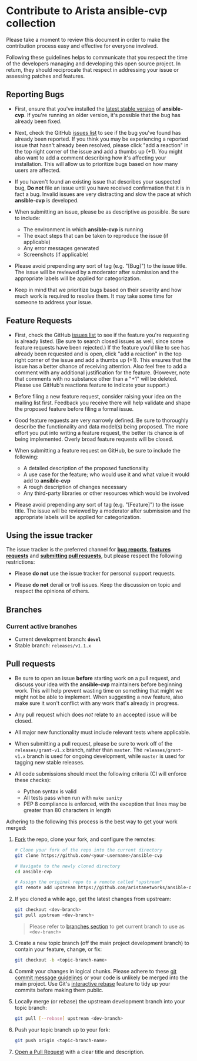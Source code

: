 # Contribute to Arista ansible-cvp collection

Please take a moment to review this document in order to make the contribution
process easy and effective for everyone involved.

Following these guidelines helps to communicate that you respect the time of
the developers managing and developing this open source project. In return,
they should reciprocate that respect in addressing your issue or assessing
patches and features.

## Reporting Bugs

- First, ensure that you've installed the [latest stable version](https://github.com/aristanetworks/ansible-cvp/releases)
of **ansible-cvp**. If you're running an older version, it's possible that the bug has
already been fixed.

- Next, check the GitHub [issues list](https://github.com/aristanetworks/ansible-cvp/issues)
to see if the bug you've found has already been reported. If you think you may
be experiencing a reported issue that hasn't already been resolved, please
click "add a reaction" in the top right corner of the issue and add a thumbs
up (+1). You might also want to add a comment describing how it's affecting your
installation. This will allow us to prioritize bugs based on how many users are
affected.

- If you haven't found an existing issue that describes your suspected bug, **Do not** file an issue until you
have received confirmation that it is in fact a bug. Invalid issues are very
distracting and slow the pace at which **ansible-cvp** is developed.

- When submitting an issue, please be as descriptive as possible. Be sure to
include:

  - The environment in which **ansible-cvp** is running
  - The exact steps that can be taken to reproduce the issue (if applicable)
  - Any error messages generated
  - Screenshots (if applicable)

- Please avoid prepending any sort of tag (e.g. "[Bug]") to the issue title.
The issue will be reviewed by a moderator after submission and the appropriate
labels will be applied for categorization.

- Keep in mind that we prioritize bugs based on their severity and how much
work is required to resolve them. It may take some time for someone to address
your issue.

## Feature Requests

- First, check the GitHub [issues list](https://github.com/aristanetworks/ansible-cvp/issues)
to see if the feature you're requesting is already listed. (Be sure to search
closed issues as well, since some feature requests have been rejected.) If the
feature you'd like to see has already been requested and is open, click "add a
reaction" in the top right corner of the issue and add a thumbs up (+1). This
ensures that the issue has a better chance of receiving attention. Also feel
free to add a comment with any additional justification for the feature.
(However, note that comments with no substance other than a "+1" will be
deleted. Please use GitHub's reactions feature to indicate your support.)

- Before filing a new feature request, consider raising your idea on the
mailing list first. Feedback you receive there will help validate and shape the
proposed feature before filing a formal issue.

- Good feature requests are very narrowly defined. Be sure to thoroughly
describe the functionality and data model(s) being proposed. The more effort
you put into writing a feature request, the better its chance is of being
implemented. Overly broad feature requests will be closed.

- When submitting a feature request on GitHub, be sure to include the
following:

  - A detailed description of the proposed functionality
  - A use case for the feature; who would use it and what value it would add
      to **ansible-cvp**
  - A rough description of changes necessary
  - Any third-party libraries or other resources which would be involved

- Please avoid prepending any sort of tag (e.g. "[Feature]") to the issue
title. The issue will be reviewed by a moderator after submission and the
appropriate labels will be applied for categorization.

## Using the issue tracker

The issue tracker is the preferred channel for [**bug reports**](#reporting-bugs),
[**features requests**](#feature-requests) and [**submitting pull
requests**](#pull-requests), but please respect the following restrictions:

- Please **do not** use the issue tracker for personal support requests.

- Please **do not** derail or troll issues. Keep the discussion on topic and
  respect the opinions of others.

## Branches

### Current active branches

- Current development branch: **`devel`**
- Stable branch: `releases/v1.1.x`

## Pull requests

- Be sure to open an issue **before** starting work on a pull request, and
discuss your idea with the **ansible-cvp** maintainers before beginning work. This will
help prevent wasting time on something that might we might not be able to
implement. When suggesting a new feature, also make sure it won't conflict with
any work that's already in progress.

- Any pull request which does *not* relate to an accepted issue will be closed.

- All major new functionality must include relevant tests where applicable.

- When submitting a pull request, please be sure to work off of the `releases/grant-v1.x`
branch, rather than `master`. The `releases/grant-v1.x` branch is used for ongoing
development, while `master` is used for tagging new stable releases.

- All code submissions should meet the following criteria (CI will enforce
these checks):

  - Python syntax is valid
  - All tests pass when run with `make sanity`
  - PEP 8 compliance is enforced, with the exception that lines may be
      greater than 80 characters in length

Adhering to the following this process is the best way to get your work
merged:

1. [Fork](http://help.github.com/fork-a-repo/) the repo, clone your fork,
   and configure the remotes:

   ```bash
   # Clone your fork of the repo into the current directory
   git clone https://github.com/<your-username>/ansible-cvp

   # Navigate to the newly cloned directory
   cd ansible-cvp

   # Assign the original repo to a remote called "upstream"
   git remote add upstream https://github.com/aristanetworks/ansible-cvp.git
   ```

2. If you cloned a while ago, get the latest changes from upstream:

   ```bash
   git checkout <dev-branch>
   git pull upstream <dev-branch>
   ```

   > Please refer to [branches section](#branches) to get current branch to use as `<dev-branch>`

3. Create a new topic branch (off the main project development branch) to
   contain your feature, change, or fix:

   ```bash
   git checkout -b <topic-branch-name>
   ```

4. Commit your changes in logical chunks. Please adhere to these [git commit
   message guidelines](http://tbaggery.com/2008/04/19/a-note-about-git-commit-messages.html)
   or your code is unlikely be merged into the main project. Use Git's
   [interactive rebase](https://help.github.com/articles/interactive-rebase)
   feature to tidy up your commits before making them public.

5. Locally merge (or rebase) the upstream development branch into your topic branch:

   ```bash
   git pull [--rebase] upstream <dev-branch>
   ```

6. Push your topic branch up to your fork:

   ```bash
   git push origin <topic-branch-name>
   ```

7. [Open a Pull Request](https://github.com/aristanetworks/ansible-cvp/pulls)
    with a clear title and description.

